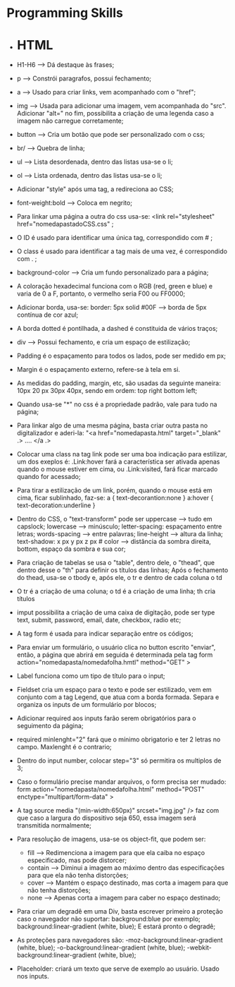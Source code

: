 # Programming Skills
- # HTML

- H1-H6 --> Dá destaque às frases;

- p --> Constrói paragrafos, possui fechamento;

- a --> Usado para criar links, vem acompanhado com o "href";

- img --> Usada para adicionar uma imagem, vem acompanhada do "src". Adicionar "alt=" no fim, possibilita a criação de uma legenda caso a imagem não carregue corretamente;

- button --> Cria um botão que pode ser personalizado com o css;

- br/ --> Quebra de linha;

- ul --> Lista desordenada, dentro das listas usa-se o li;

- ol --> Lista ordenada, dentro das listas usa-se o li;

- Adicionar "style" após uma tag, a redireciona ao CSS;

- font-weight:bold --> Coloca em negrito;

- Para linkar uma página a outra do css usa-se: <link rel="stylesheet" href="nomedapastadoCSS.css" ;

- O ID é usado para identificar uma única tag, correspondido com # ;

- O class é usado para identificar a tag mais de uma vez, é correspondido com . ;

- background-color --> Cria um fundo personalizado para a página;

- A coloração hexadecimal funciona com o RGB (red, green e blue) e varia de 0 a F, portanto, o vermelho seria F00 ou FF0000;

- Adicionar borda, usa-se: border: 5px solid #00F --> borda de 5px contínua de cor azul;

- A borda dotted é pontilhada, a dashed é constituida de vários traços;

- div --> Possui fechamento, e cria um espaço de estilização;

- Padding é o espaçamento para todos os lados, pode ser medido em px;

- Margin é o espaçamento externo, refere-se à tela em si.

- As medidas do padding, margin, etc, são usadas da seguinte maneira: 10px 20 px 30px 40px, sendo em ordem: top right bottom left;

- Quando usa-se "*" no css é a propriedade padrão, vale para tudo na página;

- Para linkar algo de uma mesma página, basta criar outra pasta no digitalizador e aderi-la: "<a href="nomedapasta.html" target="_blank"  .>  .... </a .>

- Colocar uma class na tag link pode ser uma boa indicação para estilizar, um dos exeplos é: .Link:hover fará a característica ser ativada apenas quando o mouse estiver em cima, ou .Link:visited, fará ficar marcado quando for acessado;

- Para tirar a estilização de um link, porém, quando o mouse está em cima, ficar sublinhado, faz-se: a { text-decorantion:none } a:hover { text-decoration:underline }

- Dentro do CSS, o "text-transform" pode ser uppercase --> tudo em capslock; lowercase --> minúsculo; letter-spacing: espaçamento entre letras; words-spacing --> entre palavras; line-height --> altura da linha; text-shadow: x px y px z px # color --> distância da sombra direita, bottom, espaço da sombra e sua cor;

- Para criação de tabelas se usa o "table", dentro dele, o "thead", que dentro desse o "th" para definir os títulos das linhas; Após o fechamento do thead, usa-se o tbody e, após ele, o tr e dentro de cada coluna o td

- O tr é a criação de uma coluna; o td é a criação de uma linha; th cria títulos

- imput possibilita a criação de uma caixa de digitação, pode ser type text, submit, password, email, date, checkbox, radio etc;

- A tag form é usada para indicar separação entre os códigos;

- Para enviar um formulário, o usuário clica no button escrito "enviar", então, a página que abrirá em seguida é determinada pela tag form action="nomedapasta/nomedafolha.hmtl" method="GET" > 

- Label funciona como um tipo de título para o input;

- Fieldset cria um espaço para o texto e pode ser estilizado, vem em conjunto com a tag Legend, que atua com a borda formada. Separa e organiza os inputs de um formulário por blocos;

- Adicionar required aos inputs farão serem obrigatórios para o seguimento da página;

- required minlenght="2" fará que o mínimo obrigatorio e ter 2 letras no campo. Maxlenght é o contrario;

- Dentro do input number, colocar step="3" só permitira os multiplos de 3;

- Caso o formulário precise mandar arquivos, o form precisa ser mudado: form action="nomedapasta/nomedafolha.html" method="POST" enctype="multipart/form-data" >

- A tag source media "(min-width:650px)" srcset="img.jpg" /> faz com que caso a largura do dispositivo seja 650, essa imagem será transmitida normalmente;

- Para resolução de imagens, usa-se os object-fit, que podem ser:

  - fill --> Redimenciona a imagem para que ela caiba no espaço especificado, mas pode distorcer;
  - contain --> Diminui a imagem ao máximo dentro das especificações para que ela não tenha distorções;
  - cover --> Mantém o espaço destinado, mas corta a imagem para que não tenha distorções;
  - none --> Apenas corta a imagem para caber no espaço destinado;

 - Para criar um degradê em uma Div, basta escrever primeiro a proteção caso o navegador não suportar: background:blue por exemplo; background:linear-gradient (white, blue); E estará pronto o degradê;
 - As proteções para navegadores são: -moz-background:linear-gradient (white, blue); -o-background:linear-gradient (white, blue); -webkit-background:linear-gradient (white, blue);
 - Placeholder: criará um texto que serve de exemplo ao usuário. Usado nos inputs.
